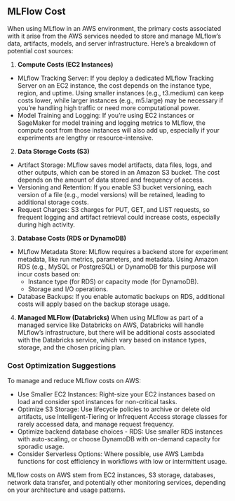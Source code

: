 ## MLFlow Cost 
When using MLflow in an AWS environment, the primary costs associated with it arise from the AWS services needed to store and manage MLflow’s data, artifacts, models, and server infrastructure. Here’s a breakdown of potential cost sources:

1. **Compute Costs (EC2 Instances)**
* MLflow Tracking Server: If you deploy a dedicated MLflow Tracking Server on an EC2 instance, the cost depends on the instance type, region, and uptime. Using smaller instances (e.g., t3.medium) can keep costs lower, while larger instances (e.g., m5.large) may be necessary if you’re handling high traffic or need more computational power.
* Model Training and Logging: If you’re using EC2 instances or SageMaker for model training and logging metrics to MLflow, the compute cost from those instances will also add up, especially if your experiments are lengthy or resource-intensive.

2. **Data Storage Costs (S3)**
* Artifact Storage: MLflow saves model artifacts, data files, logs, and other outputs, which can be stored in an Amazon S3 bucket. The cost depends on the amount of data stored and frequency of access.
* Versioning and Retention: If you enable S3 bucket versioning, each version of a file (e.g., model versions) will be retained, leading to additional storage costs.
* Request Charges: S3 charges for PUT, GET, and LIST requests, so frequent logging and artifact retrieval could increase costs, especially during high activity.

3. **Database Costs (RDS or DynamoDB)**
* MLflow Metadata Store: MLflow requires a backend store for experiment metadata, like run metrics, parameters, and metadata. Using Amazon RDS (e.g., MySQL or PostgreSQL) or DynamoDB for this purpose will incur costs based on:
    * Instance type (for RDS) or capacity mode (for DynamoDB).
    * Storage and I/O operations.
* Database Backups: If you enable automatic backups on RDS, additional costs will apply based on the backup storage usage.

4. **Managed MLFlow (Databricks)**
When using MLflow as part of a managed service like Databricks on AWS, Databricks will handle MLflow’s infrastructure, but there will be additional costs associated with the Databricks service, which vary based on instance types, storage, and the chosen pricing plan.


### Cost Optimization Suggestions

To manage and reduce MLflow costs on AWS:

* Use Smaller EC2 Instances: Right-size your EC2 instances based on load and consider spot instances for non-critical tasks.
* Optimize S3 Storage: Use lifecycle policies to archive or delete old artifacts, use Intelligent-Tiering or Infrequent Access storage classes for rarely accessed data, and manage request frequency.
* Optimize backend database choices - RDS: Use smaller RDS instances with auto-scaling, or choose DynamoDB with on-demand capacity for sporadic usage.
* Consider Serverless Options: Where possible, use AWS Lambda functions for cost efficiency in workflows with low or intermittent usage.

MLflow costs on AWS stem from EC2 instances, S3 storage, databases, network data transfer, and potentially other monitoring services, depending on your architecture and usage patterns.